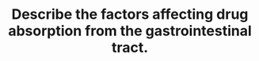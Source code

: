 ---
title: "Describe the factors affecting drug absorption from the gastrointestinal tract."
entityType: SAQ
exam: PEX
college: CICM
year: 2014
sitting: A
question: 20
passRate: 45
EC_expectedDomains:
- ""
EC_extraCredit:
- ""
EC_errorsCommon:
- ""
---